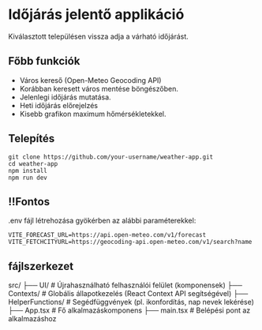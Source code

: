 # Időjárás jelentő applikáció
Kiválasztott településen vissza adja a várható időjárást.

## Főbb funkciók
- Város kereső (Open-Meteo Geocoding API)
- Korábban keresett város mentése böngészőben.
- Jelenlegi időjárás mutatása.
- Heti időjárás előrejelzés
- Kisebb grafikon maximum hőmérsékletekkel.

## Telepítés

```
git clone https://github.com/your-username/weather-app.git
cd weather-app
npm install
npm run dev
```

## ‼️Fontos
.env fájl létrehozása gyökérben az alábbi paraméterekkel:
```
VITE_FORECAST_URL=https://api.open-meteo.com/v1/forecast
VITE_FETCHCITYURL=https://geocoding-api.open-meteo.com/v1/search?name
``` 

## fájlszerkezet
src/
├── UI/                  # Újrahasználható felhasználói felület (komponensek)
├── Contexts/            # Globális állapotkezelés (React Context API segítségével)
├── HelperFunctions/     # Segédfüggvények (pl. ikonfordítás, nap nevek lekérése)
├── App.tsx              # Fő alkalmazáskomponens
├── main.tsx             # Belépési pont az alkalmazáshoz


